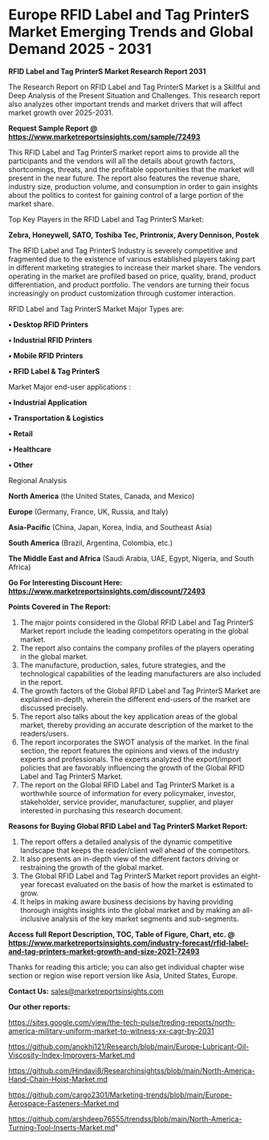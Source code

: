 # Europe RFID Label and Tag PrinterS Market Emerging Trends and Global Demand 2025 - 2031

<strong>RFID Label and Tag PrinterS Market Research Report 2031</strong>

The Research Report on RFID Label and Tag PrinterS Market is a Skillful and Deep Analysis of the Present Situation and Challenges. This research report also analyzes other important trends and market drivers that will affect market growth over 2025-2031.

<strong>Request Sample Report @ <a href=https://www.marketreportsinsights.com/sample/72493>https://www.marketreportsinsights.com/sample/72493</a></strong>

This RFID Label and Tag PrinterS market report aims to provide all the participants and the vendors will all the details about growth factors, shortcomings, threats, and the profitable opportunities that the market will present in the near future. The report also features the revenue share, industry size, production volume, and consumption in order to gain insights about the politics to contest for gaining control of a large portion of the market share.

Top Key Players in the RFID Label and Tag PrinterS Market:

<strong>Zebra, Honeywell, SATO, Toshiba Tec, Printronix, Avery Dennison, Postek</strong>

The RFID Label and Tag PrinterS Industry is severely competitive and fragmented due to the existence of various established players taking part in different marketing strategies to increase their market share. The vendors operating in the market are profiled based on price, quality, brand, product differentiation, and product portfolio. The vendors are turning their focus increasingly on product customization through customer interaction.

RFID Label and Tag PrinterS Market Major Types are:

<strong>• Desktop RFID Printers

• Industrial RFID Printers

• Mobile RFID Printers

• RFID Label & Tag PrinterS</strong>

Market Major end-user applications :

<strong>• Industrial Application

• Transportation & Logistics

• Retail

• Healthcare

• Other</strong>

Regional Analysis

</u><strong><b>North America</b></strong> (the United States, Canada, and Mexico)

<strong><b>Europe </b></strong>(Germany, France, UK, Russia, and Italy)

<strong><b>Asia-Pacific</b></strong> (China, Japan, Korea, India, and Southeast Asia)

<strong><b>South America</b></strong> (Brazil, Argentina, Colombia, etc.)

<strong><b>The Middle East and Africa</b></strong> (Saudi Arabia, UAE, Egypt, Nigeria, and South Africa)

<strong>Go For Interesting Discount Here: <a href=https://www.marketreportsinsights.com/discount/72493>https://www.marketreportsinsights.com/discount/72493</a></strong>

<strong>Points Covered in The Report:</strong>
<ol>
  <li>The major points considered in the Global RFID Label and Tag PrinterS Market report include the leading competitors operating in the global market.</li>
  <li>The report also contains the company profiles of the players operating in the global market.</li>
  <li>The manufacture, production, sales, future strategies, and the technological capabilities of the leading manufacturers are also included in the report.</li>
  <li>The growth factors of the Global RFID Label and Tag PrinterS Market are explained in-depth, wherein the different end-users of the market are discussed precisely.</li>
  <li>The report also talks about the key application areas of the global market, thereby providing an accurate description of the market to the readers/users.</li>
  <li>The report incorporates the SWOT analysis of the market. In the final section, the report features the opinions and views of the industry experts and professionals. The experts analyzed the export/import policies that are favorably influencing the growth of the Global RFID Label and Tag PrinterS Market.</li>
  <li>The report on the Global RFID Label and Tag PrinterS Market is a worthwhile source of information for every policymaker, investor, stakeholder, service provider, manufacturer, supplier, and player interested in purchasing this research document.</li>
</ol>
<strong>Reasons for Buying Global RFID Label and Tag PrinterS Market Report:</strong>

<ol>
  <li>The report offers a detailed analysis of the dynamic competitive landscape that keeps the reader/client well ahead of the competitors.</li>
  <li>It also presents an in-depth view of the different factors driving or restraining the growth of the global market.</li>
  <li>The Global RFID Label and Tag PrinterS Market report provides an eight-year forecast evaluated on the basis of how the market is estimated to grow.</li>
  <li>It helps in making aware business decisions by having providing thorough insights insights into the global market and by making an all-inclusive analysis of the key market segments and sub-segments.</li>
</ol>
<strong>Access full Report Description, TOC, Table of Figure, Chart, etc. @ <a href=https://www.marketreportsinsights.com/industry-forecast/rfid-label-and-tag-printers-market-growth-and-size-2021-72493>https://www.marketreportsinsights.com/industry-forecast/rfid-label-and-tag-printers-market-growth-and-size-2021-72493</a></strong>


Thanks for reading this article; you can also get individual chapter wise section or region wise report version like Asia, United States, Europe.

<strong>Contact Us:</strong>
sales@marketreportsinsights.com

<strong>Our other reports:</strong>

<a href=https://sites.google.com/view/the-tech-pulse/treding-reports/north-america-military-uniform-market-to-witness-xx-cagr-by-2031>https://sites.google.com/view/the-tech-pulse/treding-reports/north-america-military-uniform-market-to-witness-xx-cagr-by-2031</a>

<a href=https://github.com/anokhi121/Research/blob/main/Europe-Lubricant-Oil-Viscosity-Index-Improvers-Market.md>https://github.com/anokhi121/Research/blob/main/Europe-Lubricant-Oil-Viscosity-Index-Improvers-Market.md</a>

<a href=https://github.com/Hindavi8/Researchinsightss/blob/main/North-America-Hand-Chain-Hoist-Market.md>https://github.com/Hindavi8/Researchinsightss/blob/main/North-America-Hand-Chain-Hoist-Market.md</a>

<a href=https://github.com/cargo2301/Marketing-trends/blob/main/Europe-Aerospace-Fasteners-Market.md>https://github.com/cargo2301/Marketing-trends/blob/main/Europe-Aerospace-Fasteners-Market.md</a>

<a href=https://github.com/arshdeep76555/trendss/blob/main/North-America-Turning-Tool-Inserts-Market.md>https://github.com/arshdeep76555/trendss/blob/main/North-America-Turning-Tool-Inserts-Market.md</a>"
